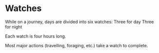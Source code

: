 # Watches

While on a journey, days are divided into six watches: 
	Three for day
	Three for night 

Each watch is four hours long. 

Most major actions (travelling, foraging, etc.) take a watch to complete.